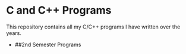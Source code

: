C and C++ Programs
==================

This repository contains all my C/C++ programs I have written over the years.

 * ##2nd Semester Programs 
